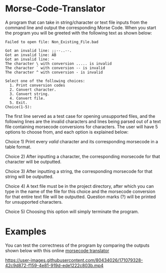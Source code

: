 # Morse-Code-Translator
A program that can take in string/character or text file inputs from the command line and output the corresponding Morse Code. When you start the program you will be greeted with the following text as shown below:

```
Failed to open file: Non_Existing_File.bad

Got an invalid line: ;;--..--.
Got an invalid line: AB
Got an invalid line: ~
The character \ with conversion ..... is invalid
The character ` with conversion -- is invalid
The character ^ with conversion - is invalid

Select one of the following choices: 
  1. Print conversion codes
  2. Convert character.
  3. Convert string.
  4. Convert file.
  5. Exit.
Choice(1-5): 
```

The first line served as a test case for opening unsupported files, and the following lines are the invalid characters and lines being parsed out of a text file containing morsecode conversions for characters. The user will have 5 options to choose from, and each option is explained below:

Choice 1) Print every *valid* character and its corresponding morsecode in a table format.

Choice 2) After inputting a character, the corresponding morsecode for that character will be outputted. 

Choice 3) After inputting a string, the corresponding morsecode for that string will be outputted. 

Choice 4) A text file must be in the project directory, after which you can type in the name of the file for this choice and the morsecode conversion for that entire             text file will be outputted. Question marks (?) will be printed for unsupported characters. 

Choice 5) Choosing this option will simply terminate the program. 


# Examples
You can test the correctness of the program by comparing the outputs shown below with this online [morsecode translator](https://morsecode.world/international/translator.html) 


https://user-images.githubusercontent.com/80434026/171079328-42c9d872-f159-4e81-919d-ede1222c803b.mp4



